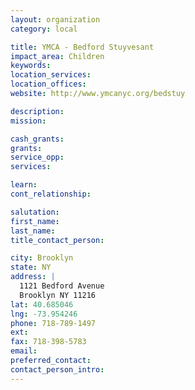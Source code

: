 ```yaml
---
layout: organization
category: local

title: YMCA - Bedford Stuyvesant
impact_area: Children
keywords: 
location_services: 
location_offices: 
website: http://www.ymcanyc.org/bedstuy

description: 
mission: 

cash_grants: 
grants: 
service_opp: 
services: 

learn: 
cont_relationship: 

salutation: 
first_name: 
last_name: 
title_contact_person: 

city: Brooklyn
state: NY
address: |
  1121 Bedford Avenue     
  Brooklyn NY 11216
lat: 40.685046
lng: -73.954246
phone: 718-789-1497
ext: 
fax: 718-398-5783
email: 
preferred_contact: 
contact_person_intro: 
---
```

